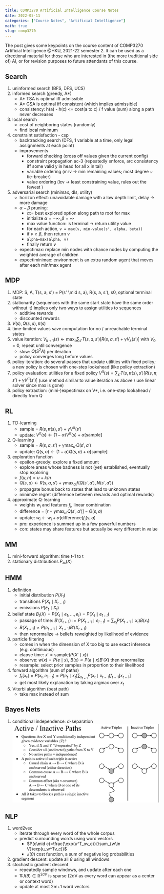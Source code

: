 ```yaml
---
title: COMP3270 Artificial Intelligence Course Notes
date: 2022-05-11
categories: ["Course Notes", "Artificial Intelligence"]
math: true
slug: comp3270
---
```


The post gives some keypoints on the course content of COMP3270 Artificial Intelligence @HKU, 2021-22 semester 2. It can be used as a directional material for those who are interested in (the more traditional side of) AI, or for revision purposes to future attendants of this course.

## Search

1. uninformed search (BFS, DFS, UCS)
2. informed search (greedy, A*)
   - A* TSA is optimal iff admissible
   - A* GSA is optimal iff consistent (which implies admissible)
   - consistency: h(a) - h(c) <= cost(a to c) / f value (sum) along a path never decreases
3. local search
   - cost of neighboring states (randomly)
   - find local minimum
4. constraint satisfaction - csp
   - backtracking search (DFS, 1 variable at a time, only legal assignments at each point)
   - improvements
     - forward checking (cross off values given the current config)
     - constraint propagation ac-3 (repeatedly enforce, arc consistency iff some valid y in head for all x in tail)
     - variable ordering (mrv -> min remaining values; most degree ~ tie-breaker)
     - value ordering (lcv -> least constraining value, rules out the fewest )
5. adversarial search (minimax, dls, utility)
   - horizon effect: unavoidable damage with a low depth limit, delay -> more damage
   - $\alpha-\beta$ pruning: 
     - $\alpha:=$ best explored option along path to root for max
     - initialize $\alpha=-\infty, \beta=\infty$
     - max value function: is terminal -> return utility value
     - for each action, `v = max(v, min-value(s', alpha, beta))`
     - if $v\geq\beta$, then return $v$
     - `alpha=max(alpha, v)`
     - finally return $v$
   - expectimax: replace min nodes with chance nodes by computing the weighted average of children
   - expectiminimax: environment is an extra random agent that moves after each min/max agent

## MDP

1. MDP: S, A, T(s, a, s') = P(s' \mid  s, a), R(s, a, s'), s0, optional terminal state
2. stationarity (sequences with the same start state have the same order without it) implies only two ways to assign utilities to sequences
   - additive rewards
   - discounted rewards
3. $V(s), Q(s, a), \pi(s)$
4. time-limited values save computation for no / unreachable terminal states
5. value iteration: $V_{k+1}(s)\leftarrow \max_a\sum_{s'}T(s, a, s')[R(s, a, s')+\gamma V_{k}(s')]$ with $V_0=0$, repeat until convergence
   - slow: $O(S^2A)$ per iteration
   - policy converges long before values
6. policy iteration: do several passes that update utilities with fixed policy; a new policy is chosen with one-step lookahead (like policy extraction)
7. policy evaluation: utilities for a fixed policy $V^\pi(s)=\sum_{s'}T(s, \pi(s), s')[R(s, \pi, s') + \gamma V^\pi(s')]$ (use method similar to value iteration as above / use linear solver since max is gone)
8. policy extraction: (mini-)expectimax on V*, i.e. one-step lookahead / directly from Q

## RL

1. TD-learning
   - sample = $R(s,\pi(s), s')+\gamma V^\pi(s')$
   - update: $V^\pi(s)\leftarrow (1-\alpha)V^\pi(s)+\alpha[\text{sample}]$
2. Q-learning
   - sample = $R(s,a,s')+\gamma\max_{a'}Q(s',a')$
   - update: $Q(s,a)\leftarrow (1-\alpha)Q(s,a)+\alpha[\text{sample}]$
3. exploration function
   - epsilon-greedy: explore a fixed amount
   - explore areas whose badness is not (yet) established, eventually stop exploring
   - $f(u,n)=u+k/n$
   - $Q(s,a)\leftarrow R(s,a,s')+\gamma\max_{a'}f(Q(s',a'),N(s',a'))$
   - propagate bonus back to states that lead to unknown states
   - minimize regret (difference between rewards and optimal rewards)
4. approximate Q-learning
   - weights $w_i$ and features $f_i$, linear combination
   - difference = $[r+\gamma\max_{a'}Q(s',a')]-Q(s,a)$
   - update: $w_i\leftarrow w_i+\alpha[\text{difference}]f_i(s,a)$
   - pro: experience is summed up in a few powerful numbers
   - con: states may share features but actually be very different in value

## MM

1. mini-forward algorithm: time t-1 to t
1. stationary distributions $P_\infty(X)$

## HMM

1. definition
   - initial distribution $P(X_1)$
   - transitions $P(X_t \mid  X_{t-1})$
   - emissions $P(E_t \mid  X_t)$
2. belief state $B_t(X)=P(X_t\mid e_1,\dots,e_t)=P(X_t\mid e_{1:t})$
   - passage of time: $B'(X_{t+1}):=P(X_{t+1}\mid e_{i:t})=\sum_{x_t}P(X_{t+1}\mid x_t)B(x_t)$
   - $B(X_{t+1})\propto P(e_{t+1}\mid X_{t+1})B'(X_{t+1})$
   - then renormalize $\to$ beliefs reweighted by likelihood of evidence
3. particle filtering 
   - comes in when the dimension of X too big to use exact inference (e.g. continuous)
   - elapse time: $x'=\text{sample}(P(X'\mid x))$ 
   - observe: $w(x)=P(e\mid x),\ B(x)\propto P(e\mid x)B'(X)$ then renormalize
   - resample: select prior samples in proportion to their likelihood
4. forward algorithm (sum of paths)
   - $f_t[x_t]=P(x_t,e_{1:t})=P(e_t\mid x_t)\sum_{x_{t-1}}P(x_t\mid x_{t-1})f_{t-1}[x_{t-1}]$
   - get most likely explanation by taking argmax over $x_t$
5. Viterbi algorithm (best path)
   - take max instead of sum

## Bayes Nets

1. conditional independence: d-separation![](d-sep.png)

## NLP

1. word2vec
   - iterate through every word of the whole corpus
   - predict surrounding words using word vectors
     - $P(o\mid c)=\frac{\exp(u^T_ov_c)}{\sum_{w\in V}\exp(u_w^Tv_c)}$
     - $J(\theta)$ cost function, a sum of negative log probabilities
2. gradient descent: update all $\theta$ using all windows
3. stochastic gradient descent
   - repeatedly sample windows, and update after each one
   - $\nabla J(\theta)\in \mathbb{R}^{2dV}$ is sparse (2dV as every word can appear as a center or context word)
   - update at most 2m+1 word vectors
